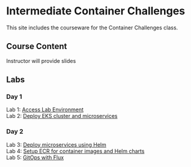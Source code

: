 # Intermediate Container Challenges

This site includes the courseware for the Container Challenges class.

## Course Content   
Instructor will provide slides

## Labs

### Day 1    
Lab 1: [Access Lab Environment](labs/lab-setup)   
Lab 2: [Deploy EKS cluster and microservices](labs/deploy-eks)   

### Day 2    
Lab 3: [Deploy microservices using Helm](labs/helm)   
Lab 4: [Setup ECR for container images and Helm charts](labs/ecr-artifacts)   
Lab 5: [GitOps with Flux](labs/flux)   
